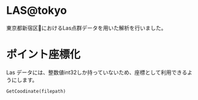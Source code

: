 # LAS@tokyo
東京都新宿区🗼におけるLas点群データを用いた解析を行いました。

# ポイント座標化
Las データには、整数値int32しか持っていないため、座標として利用できるようにします。
```Python
GetCoodinate(filepath)
```
